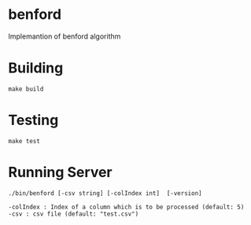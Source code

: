 # benford
Implemantion of benford algorithm

# Building
```shell
make build
```

# Testing
```shell
make test
```

# Running Server
```shell
./bin/benford [-csv string] [-colIndex int]  [-version]

-colIndex : Index of a column which is to be processed (default: 5)
-csv : csv file (default: "test.csv")
```